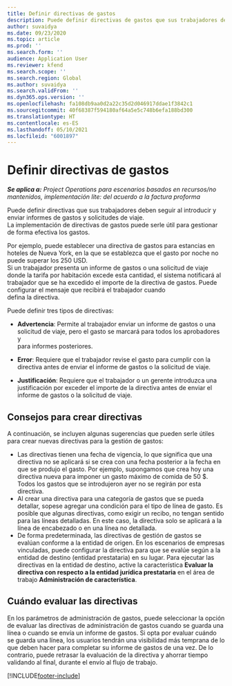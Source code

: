 ```yaml
---
title: Definir directivas de gastos
description: Puede definir directivas de gastos que sus trabajadores deben seguir al introducir y enviar informes de gastos y solicitudes de viaje.
author: suvaidya
ms.date: 09/23/2020
ms.topic: article
ms.prod: ''
ms.search.form: ''
audience: Application User
ms.reviewer: kfend
ms.search.scope: ''
ms.search.region: Global
ms.author: suvaidya
ms.search.validFrom: ''
ms.dyn365.ops.version: ''
ms.openlocfilehash: fa108db9aa0d2a22c35d2d046917ddae1f3842c1
ms.sourcegitcommit: 40f68387f594180af64a5e5c748b6efa188bd300
ms.translationtype: HT
ms.contentlocale: es-ES
ms.lasthandoff: 05/10/2021
ms.locfileid: "6001897"
---
```

# <a name="define-expense-policies"></a>Definir directivas de gastos

_**Se aplica a:** Project Operations para escenarios basados en recursos/no mantenidos, implementación lite: del acuerdo a la factura proforma_

Puede definir directivas que sus trabajadores deben seguir al introducir y enviar informes de gastos y solicitudes de viaje.         
La implementación de directivas de gastos puede serle útil para gestionar de forma efectiva los gastos.         

Por ejemplo, puede establecer una directiva de gastos para estancias en hoteles de Nueva York, en la que se establezca que el gasto por noche no puede superar los 250 USD.       
Si un trabajador presenta un informe de gastos o una solicitud de viaje donde la tarifa por habitación excede esta cantidad, el sistema notificará al         
trabajador que se ha excedido el importe de la directiva de gastos. Puede configurar el mensaje que recibirá el trabajador cuando        
defina la directiva.      
        
Puede definir tres tipos de directivas:         
        
- **Advertencia**: Permite al trabajador enviar un informe de gastos o una solicitud de viaje, pero el gasto se marcará para todos los aprobadores y         
  para informes posteriores.        

- **Error**: Requiere que el trabajador revise el gasto para cumplir con la directiva antes de enviar el informe de gastos o la solicitud de viaje.        
 
 - **Justificación**: Requiere que el trabajador o un gerente introduzca una justificación por exceder el importe de la directiva antes de enviar el informe de gastos o la solicitud de viaje.        

## <a name="policy-tips"></a>Consejos para crear directivas
A continuación, se incluyen algunas sugerencias que pueden serle útiles para crear nuevas directivas para la gestión de gastos: 

- Las directivas tienen una fecha de vigencia, lo que significa que una directiva no se aplicará si se crea con una fecha posterior a la fecha en que se produjo el gasto. Por ejemplo, supongamos que crea hoy una directiva nueva para imponer un gasto máximo de comida de 50 $. Todos los gastos que se introdujeron ayer no se regirán por esta directiva.
- Al crear una directiva para una categoría de gastos que se pueda detallar, sopese agregar una condición para el tipo de línea de gasto. Es posible que algunas directivas, como exigir un recibo, no tengan sentido para las líneas detalladas. En este caso, la directiva solo se aplicará a la línea de encabezado o en una línea no detallada. 
- De forma predeterminada, las directivas de gestión de gastos se evalúan conforme a la entidad de origen. En los escenarios de empresas vinculadas, puede configurar la directiva para que se evalúe según a la entidad de destino (entidad prestataria) en su lugar. Para ejecutar las directivas en la entidad de destino, active la característica **Evaluar la directiva con respecto a la entidad jurídica prestataria** en el área de trabajo **Administración de característica**.

## <a name="when-to-evaluate-policies"></a>Cuándo evaluar las directivas

En los parámetros de administración de gastos, puede seleccionar la opción de evaluar las directivas de administración de gastos cuando se guarda una línea o cuando se envía un informe de gastos. Si opta por evaluar cuándo se guarda una línea, los usuarios tendrán una visibilidad más temprana de lo que deben hacer para completar su informe de gastos de una vez. De lo contrario, puede retrasar la evaluación de la directiva y ahorrar tiempo validando al final, durante el envío al flujo de trabajo.


[!INCLUDE[footer-include](../includes/footer-banner.md)]